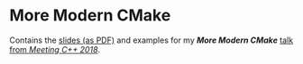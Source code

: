 # More Modern CMake
Contains the [slides (as PDF)](https://github.com/Bagira80/More-Modern-CMake/blob/master/MoreModernCMake.pdf) and examples for my ***More Modern CMake*** [talk from *Meeting C++ 2018*](https://www.youtube.com/watch?v=y7ndUhdQuU8).
